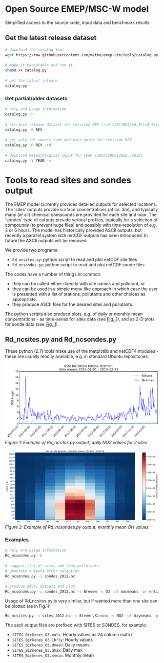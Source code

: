 # Open Source EMEP/MSC-W model
Simplified access to the source code, input data and benchmark results

## Get the latest release dataset
```bash
# download the catalog tool
wget https://raw.githubusercontent.com/metno/emep-ctm/tools/catalog.py

# make it executable and run it
chmod +x catalog.py

# get the latest release
catalog.py
```

### Get partial/older datasets
```bash
# help and usage information
catalog.py -h

# retrieve release dataset for revision REV (rv3|v201106|rv4_0|rv4_3|rv4_4|rv4_5|rv4_8|rv4_10)
catalog.py -R REV          

# get only the source code and user guide for revision REV
catalog.py -R REV -sd

# download meteorological input for YEAR (2005|2008|2010..2013)
catalog.py -Y YEAR -m
```

# Tools to read sites and sondes output

The EMEP model currently provides detailed outputs for selected locations.
The 'sites' outputs provide surface concentrations (at ca. 3m),
and typically many (or all) chemical compounds are provided for each site and hour.
The 'sondes' type of outputs provide vertical profiles,
typically for a selection of compounds (to prevent huge files)
and possibly with time-resolution of e.g. 3 or 6 hours.
The model has historically provided ASCII outputs,
but recently a parallel system with netCDF outputs has been introduced.
In future the ASCII outputs will be removed.

We provide two programs:

* `Rd_ncsites.py`:  python script to read and plot netCDF site files
* `Rd_ncsondes.py`: python script to read and plot netCDF sonde files

The codes have a number of things in common:

* they can be called either directly with site names and  pollutant, or
* they can be used in a simple menu-like approach in which case the user is
  presented with a list of stations, pollutants and other choices as appropriate.
* they produce ASCII files for the desired sites and pollutants.

The python scripts also produce plots, e.g. of daily or monthly mean
concentrations - as time-series for sites data (see [Fig. 1](#fig1)),
and as 2-D plots for sonde data (see [Fig. 1](#fig1)).  


## Rd_ncsites.py and Rd_ncsondes.py

These python (2.7) tools make use of the matplotlib and netCDF4 modules - these are
usually readily available, e.g. in standard Ubuntu repositories.

<a name="fig1"></a>
![Figure 1](dsitesNO2.png)
*Figure 1: Example of Rd_ncsites.py output, daily NO2 values for 2 sites*

<a name="fig2"></a>
![Figure 2](monmeans.png)
*Figure 2: Example of Rd_ncsondes.py output, monthly mean OH values*

### Examples

```bash
# help and usage information
Rd_ncsondes.py -h

# suggest list of sites and then pollutants
# generate outputs after selection
Rd_ncsondes.py -i sondes_2012.nc

# produce ascii outputs and plot    
Rd_ncsondes.py -i sondes_2012.nc -s Bremen -v O3 -pt monmeans -pr entire
```

Usage of Rd_ncsites.py is very similar, but if wanted more than one site can be plotted (as in Fig.1):

```bash
Rd_ncsites.py -i sites_2012.nc -s Bremen,Kiruna -v NO2 -pt daymeans -pr entire
```

The ascii output files are prefixed with SITES or SONDES, for example:

* `SITES_Birkenes_O3.vals`:  Hourly values as 24 column matrix
* `SITES_Birkenes_O3.1hrly`: Hourly values
* `SITES_Birkenes_O3.dmean`: Daily means
* `SITES_Birkenes_O3.dmax`:  Daily max
* `SITES_Birkenes_O3.mmean`: Monthly mean

